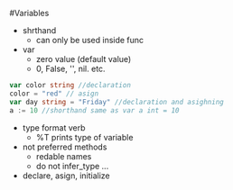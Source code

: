 #Variables

* shrthand
    - can only be used inside func
* var
    - zero value (default value)
    - 0, False, '', nil. etc.

```go
var color string //declaration
color = "red" // asign
var day string = "Friday" //declaration and asighning
a := 10 //shorthand same as var a int = 10

```    

* type format verb
    - %T prints type of variable
* not preferred methods
    - redable names
    - do not infer_type
    ...
* declare, asign, initialize
